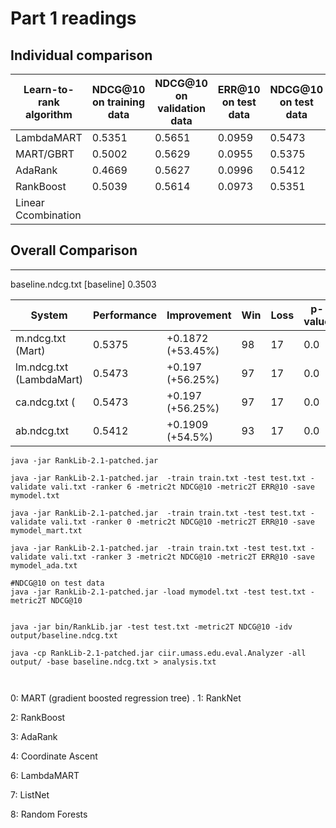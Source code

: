 # Part 1 readings

## Individual comparison
| Learn-to-rank algorithm | NDCG@10 on training data  | NDCG@10 on validation data | ERR@10 on test data  | NDCG@10 on test data |
|----------|-------|-------|--------------- | ----------- |
| LambdaMART   |  0.5351 |  0.5651 |  0.0959 | 0.5473 |
| MART/GBRT  | 0.5002 |  0.5629 | 0.0955  | 0.5375 |
| AdaRank   |  0.4669 | 0.5627  | 0.0996  | 0.5412 |
| RankBoost | 0.5039 | 0.5614 | 0.0973 | 0.5351 |
| Linear Ccombination |  |   |    |  |

## Overall Comparison


------------------------------------------------------------------------
baseline.ndcg.txt [baseline]	0.3503

| System | Performance	| Improvement | Win |	Loss	| p-value |
|----------|-------|-------|--------------- | ----------- | -------- |
|m.ndcg.txt (Mart)	|0.5375	|+0.1872 (+53.45%) |	98|	17|	0.0|
|lm.ndcg.txt (LambdaMart)	|0.5473	|+0.197 (+56.25%)|	97|	17|	0.0|
|ca.ndcg.txt (	|0.5473	|+0.197 (+56.25%)|	97|	17|	0.0|
|ab.ndcg.txt	|0.5412	|+0.1909 (+54.5%)|	93|	17|	0.0|

```
java -jar RankLib-2.1-patched.jar

java -jar RankLib-2.1-patched.jar  -train train.txt -test test.txt -validate vali.txt -ranker 6 -metric2t NDCG@10 -metric2T ERR@10 -save mymodel.txt

java -jar RankLib-2.1-patched.jar  -train train.txt -test test.txt -validate vali.txt -ranker 0 -metric2t NDCG@10 -metric2T ERR@10 -save mymodel_mart.txt

java -jar RankLib-2.1-patched.jar  -train train.txt -test test.txt -validate vali.txt -ranker 3 -metric2t NDCG@10 -metric2T ERR@10 -save mymodel_ada.txt

#NDCG@10 on test data
java -jar RankLib-2.1-patched.jar -load mymodel.txt -test test.txt -metric2T NDCG@10


java -jar bin/RankLib.jar -test test.txt -metric2T NDCG@10 -idv output/baseline.ndcg.txt

java -cp RankLib-2.1-patched.jar ciir.umass.edu.eval.Analyzer -all output/ -base baseline.ndcg.txt > analysis.txt



```

        
0: MART (gradient boosted regression tree) .
1: RankNet

2: RankBoost

3: AdaRank

4: Coordinate Ascent

6: LambdaMART

7: ListNet

8: Random Forests
